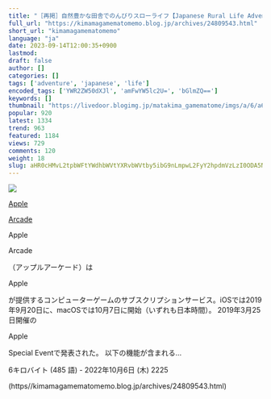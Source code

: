 ```yaml
---
title: "［再掲］自然豊かな田舎でのんびりスローライフ【Japanese Rural Life Adventure"
full_url: "https://kimamagamematomemo.blog.jp/archives/24809543.html"
short_url: "kimamagamematomemo"
language: "ja"
date: 2023-09-14T12:00:35+0900
lastmod: 
draft: false
author: []
categories: []
tags: ['adventure', 'japanese', 'life']
encoded_tags: ['YWR2ZW50dXJl', 'amFwYW5lc2U=', 'bGlmZQ==']
keywords: []
thumbnail: "https://livedoor.blogimg.jp/matakima_gamematome/imgs/a/6/a6a5e807.jpg"
popular: 920
latest: 1334
trend: 963
featured: 1184
views: 729
comments: 120
weight: 18
slug: aHR0cHMvL2tpbWFtYWdhbWVtYXRvbWVtby5ibG9nLmpwL2FyY2hpdmVzLzI0ODA5NTQzLmh0bWw=
---
```


![](https://livedoor.blogimg.jp/matakima_gamematome/imgs/a/6/a6a5e807.jpg)

<div><a target='_blank' href='https//ja.wikipedia.org/wiki/Apple_Arcade' title='Apple Arcade'><p>Apple</p> <p>Arcade</p></a> <p class='searchresult'><p>Apple</p> <p>Arcade</p>（アップルアーケード）は<p>Apple</p>が提供するコンピューターゲームのサブスクリプションサービス。iOSでは2019年9月20日に、macOSでは10月7日に開始（いずれも日本時間）。 2019年3月25日開催の<p>Apple</p> Special Eventで発表された。 以下の機能が含まれる…</p> <p class='mw-search-result-data'>6キロバイト (485 語) - 2022年10月6日 (木) 2225</p></div>

(https//kimamagamematomemo.blog.jp/archives/24809543.html)
